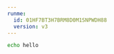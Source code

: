 ```yaml
---
runme:
  id: 01HF7BT3H7BRM8D0M1SNPWDH88
  version: v3
---
```


```sh {"id":"01HF7BT3H7BRM8D0M1SK5E77FC"}
echo hello
```
